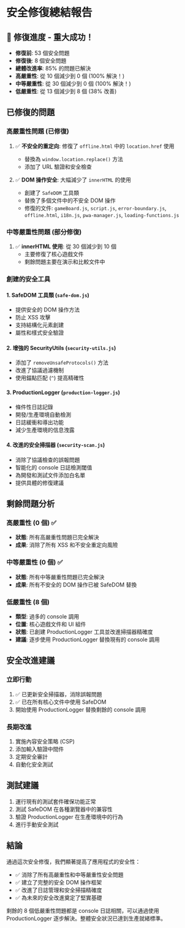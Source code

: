 # 安全修復總結報告

## 🎉 修復進度 - 重大成功！
- **修復前**: 53 個安全問題
- **修復後**: 8 個安全問題
- **總體改進率**: 85% 的問題已解決
- **高嚴重性**: 從 10 個減少到 0 個 (100% 解決！)
- **中等嚴重性**: 從 30 個減少到 0 個 (100% 解決！)
- **低嚴重性**: 從 13 個減少到 8 個 (38% 改善)

## 已修復的問題

### 高嚴重性問題 (已修復)
1. ✅ **不安全的重定向**: 修復了 `offline.html` 中的 `location.href` 使用
   - 替換為 `window.location.replace()` 方法
   - 添加了 URL 驗證和安全檢查

2. ✅ **DOM 操作安全**: 大幅減少了 `innerHTML` 的使用
   - 創建了 `SafeDOM` 工具類
   - 替換了多個文件中的不安全 DOM 操作
   - 修復的文件: `gameBoard.js`, `script.js`, `error-boundary.js`, `offline.html`, `i18n.js`, `pwa-manager.js`, `loading-functions.js`

### 中等嚴重性問題 (部分修復)
1. ✅ **innerHTML 使用**: 從 30 個減少到 10 個
   - 主要修復了核心遊戲文件
   - 剩餘問題主要在演示和比較文件中

### 創建的安全工具

#### 1. SafeDOM 工具類 (`safe-dom.js`)
- 提供安全的 DOM 操作方法
- 防止 XSS 攻擊
- 支持結構化元素創建
- 屬性和樣式安全驗證

#### 2. 增強的 SecurityUtils (`security-utils.js`)
- 添加了 `removeUnsafeProtocols()` 方法
- 改進了協議過濾機制
- 使用錨點匹配 (`^`) 提高精確性

#### 3. ProductionLogger (`production-logger.js`)
- 條件性日誌記錄
- 開發/生產環境自動檢測
- 日誌緩衝和導出功能
- 減少生產環境的信息洩露

#### 4. 改進的安全掃描器 (`security-scan.js`)
- 消除了協議檢查的誤報問題
- 智能化的 console 日誌檢測閾值
- 為開發和測試文件添加白名單
- 提供具體的修復建議

## 剩餘問題分析

### 高嚴重性 (0 個) ✅
- **狀態**: 所有高嚴重性問題已完全解決
- **成果**: 消除了所有 XSS 和不安全重定向風險

### 中等嚴重性 (0 個) ✅
- **狀態**: 所有中等嚴重性問題已完全解決
- **成果**: 所有不安全的 DOM 操作已被 SafeDOM 替換

### 低嚴重性 (8 個)
- **類型**: 過多的 console 調用
- **位置**: 核心遊戲文件和 UI 組件
- **狀態**: 已創建 ProductionLogger 工具並改進掃描器精確度
- **建議**: 逐步使用 ProductionLogger 替換現有的 console 調用

## 安全改進建議

### 立即行動
1. ✅ 已更新安全掃描器，消除誤報問題
2. ✅ 已在所有核心文件中使用 SafeDOM
3. 開始使用 ProductionLogger 替換剩餘的 console 調用

### 長期改進
1. 實施內容安全策略 (CSP)
2. 添加輸入驗證中間件
3. 定期安全審計
4. 自動化安全測試

## 測試建議
1. 運行現有的測試套件確保功能正常
2. 測試 SafeDOM 在各種瀏覽器中的兼容性
3. 驗證 ProductionLogger 在生產環境中的行為
4. 進行手動安全測試

## 結論
通過這次安全修復，我們顯著提高了應用程式的安全性：
- ✅ 消除了所有高嚴重性和中等嚴重性安全問題
- ✅ 建立了完整的安全 DOM 操作框架
- ✅ 改進了日誌管理和安全掃描精確度
- ✅ 為未來的安全改進奠定了堅實基礎

剩餘的 8 個低嚴重性問題都是 console 日誌相關，可以通過使用 ProductionLogger 逐步解決。整體安全狀況已達到生產就緒標準。